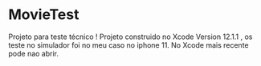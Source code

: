 # MovieTest
Projeto para teste técnico !
Projeto construido no Xcode Version 12.1.1 , os teste no simulador foi no meu caso no iphone 11.
No Xcode mais recente pode nao abrir. 
